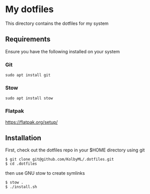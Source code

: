 # My dotfiles

This directory contains the dotfiles for my system

## Requirements

Ensure you have the following installed on your system

### Git

```
sudo apt install git
```

### Stow

```
sudo apt install stow
```

### Flatpak

https://flatpak.org/setup/


## Installation

First, check out the dotfiles repo in your $HOME directory using git

```
$ git clone git@github.com/KolbyML/.dotfiles.git
$ cd .dotfiles
```

then use GNU stow to create symlinks

```
$ stow .
$ ./install.sh
```
